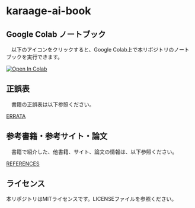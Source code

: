 # karaage-ai-book


## Google Colab ノートブック
　以下のアイコンをクリックすると、Google Colab上で本リポジトリのノートブックを実行できます。

[![Open In Colab](https://colab.research.google.com/assets/colab-badge.svg)](https://colab.research.google.com/github/karaage0703/karaage-ai-book/blob/master)

## 正誤表
　書籍の正誤表は以下参照ください。

[ERRATA](ERRATA)

## 参考書籍・参考サイト・論文
　書籍で紹介した、他書籍、サイト、論文の情報は、以下参照ください。

[REFERENCES](REFERENCES)

## ライセンス

本リポジトリはMITライセンスです。LICENSEファイルを参照ください。
